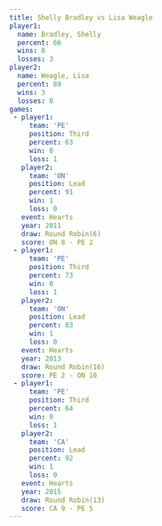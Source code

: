 ```yaml
---
title: Shelly Bradley vs Lisa Weagle
player1:               
  name: Bradley, Shelly
  percent: 66          
  wins: 0              
  losses: 3            
player2:               
  name: Weagle, Lisa   
  percent: 89          
  wins: 3              
  losses: 0            
games:
 - player1:         
     team: 'PE'     
     position: Third
     percent: 63    
     win: 0         
     loss: 1        
   player2:        
     team: 'ON'    
     position: Lead
     percent: 91   
     win: 1        
     loss: 0       
   event: Hearts       
   year: 2011          
   draw: Round Robin(6)
   score: ON 8 - PE 2  
 - player1:         
     team: 'PE'     
     position: Third
     percent: 73    
     win: 0         
     loss: 1        
   player2:        
     team: 'ON'    
     position: Lead
     percent: 83   
     win: 1        
     loss: 0       
   event: Hearts        
   year: 2013           
   draw: Round Robin(16)
   score: PE 2 - ON 10  
 - player1:         
     team: 'PE'     
     position: Third
     percent: 64    
     win: 0         
     loss: 1        
   player2:        
     team: 'CA'    
     position: Lead
     percent: 92   
     win: 1        
     loss: 0       
   event: Hearts        
   year: 2015           
   draw: Round Robin(13)
   score: CA 9 - PE 5   
---
```

